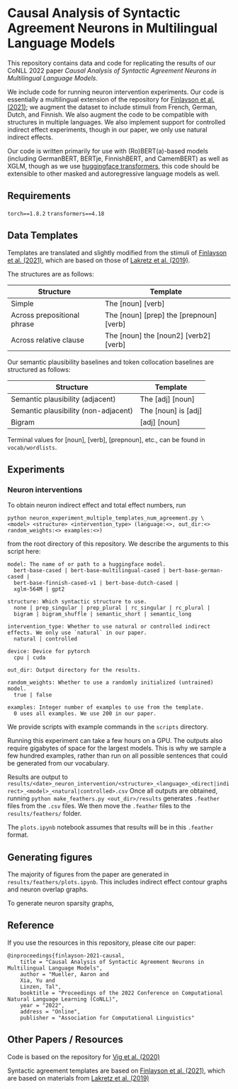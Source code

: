 # Causal Analysis of Syntactic Agreement Neurons in Multilingual Language Models

This repository contains data and code for replicating the results of our CoNLL 2022 paper *Causal Analysis of Syntactic Agreement Neurons in Multilingual Language Models*.

We include code for running neuron intervention experiments. Our code is essentially a multilingual extension of the repository for [Finlayson et al. (2021)](https://github.com/mattf1n/lm-intervention); we augment the dataset to include stimuli from French, German, Dutch, and Finnish. We also augment the code to be compatible with structures in multiple languages. We also implement support for controlled indirect effect experiments, though in our paper, we only use natural indirect effects.

Our code is written primarily for use with (Ro)BERT(a)-based models (including GermanBERT, BERTje, FinnishBERT, and CamemBERT) as well as XGLM, though as we use [huggingface transformers](https://github.com/huggingface/transformers/), this code should be extensible to other masked and autoregressive language models as well.

## Requirements

`torch==1.8.2`
`transformers==4.18`

## Data Templates

Templates are translated and slightly modified from the stimuli of [Finlayson et al. (2021)](https://github.com/mattf1n/lm-intervention), which are based on those of [Lakretz et al. (2019)](https://github.com/FAIRNS/Number_and_syntax_units_in_LSTM_LMs).

The structures are as follows:

| Structure | Template |
| --- | --- |
| Simple | The [noun] [verb] |
| Across prepositional phrase | The [noun] [prep] the [prepnoun] [verb] |
| Across relative clause | The [noun] the [noun2] [verb2] [verb] |

Our semantic plausibility baselines and token collocation baselines are structured as follows:

| Structure | Template |
| --- | --- |
| Semantic plausibility (adjacent) | The [adj] [noun] |
| Semantic plausibility (non-adjacent) | The [noun] is [adj] |
| Bigram | [adj] [noun] |

Terminal values for [noun], [verb], [prepnoun], etc., can be found in `vocab/wordlists`.

## Experiments

### Neuron interventions

To obtain neuron indirect effect and total effect numbers, run 
```
python neuron_experiment_multiple_templates_num_agreement.py \
<model> <structure> <intervention_type> (language:<>, out_dir:<> random_weights:<> examples:<>)
```
from the root directory of this repository. We describe the arguments to this script here:

```
model: The name of or path to a huggingface model.
  bert-base-cased | bert-base-multilingual-cased | bert-base-german-cased |
  bert-base-finnish-cased-v1 | bert-base-dutch-cased |
  xglm-564M | gpt2

structure: Which syntactic structure to use.
  none | prep_singular | prep_plural | rc_singular | rc_plural |
  bigram | bigram_shuffle | semantic_short | semantic_long

intervention_type: Whether to use natural or controlled indirect effects. We only use `natural` in our paper.
  natural | controlled

device: Device for pytorch
  cpu | cuda

out_dir: Output directory for the results.

random_weights: Whether to use a randomly initialized (untrained) model.
  true | false

examples: Integer number of examples to use from the template. 
  0 uses all examples. We use 200 in our paper.
```

We provide scripts with example commands in the `scripts` directory.

Running this experiment can take a few hours on a GPU. The outputs also require gigabytes of space for the largest models. This is why we sample a few hundred examples, rather than run on all possible sentences that could be generated from our vocabulary.

Results are output to `results/<date>_neuron_intervention/<structure>_<language>_<direct|indirect>_<model>_<natural|controlled>.csv`
Once all outputs are obtained, running `python make_feathers.py <out_dir>/results` generates `.feather` files from the `.csv` files. We then move the `.feather` files to the `results/feathers/` folder.

The `plots.ipynb` notebook assumes that results will be in this `.feather` format.

## Generating figures

The majority of figures from the paper are generated in `results/feathers/plots.ipynb`. This includes indirect effect contour graphs and neuron overlap graphs.

To generate neuron sparsity graphs,

## Reference

If you use the resources in this repository, please cite our paper:

```
@inproceedings{finlayson-2021-causal,
    title = "Causal Analysis of Syntactic Agreement Neurons in Multilingual Language Models",
    author = "Mueller, Aaron and
    Xia, Yu and
    Linzen, Tal",
    booktitle = "Proceedings of the 2022 Conference on Computational Natural Language Learning (CoNLL)",
    year = "2022",
    address = "Online",
    publisher = "Association for Computational Linguistics"
```

## Other Papers / Resources

Code is based on the repository for [Vig et al. (2020)](https://github.com/sebastianGehrmann/CausalMediationAnalysis)

Syntactic agreement templates are based on [Finlayson et al. (2021)](https://github.com/mattf1n/lm-intervention), which are based on materials from [Lakretz et al. (2019)](https://github.com/FAIRNS/Number_and_syntax_units_in_LSTM_LMs)